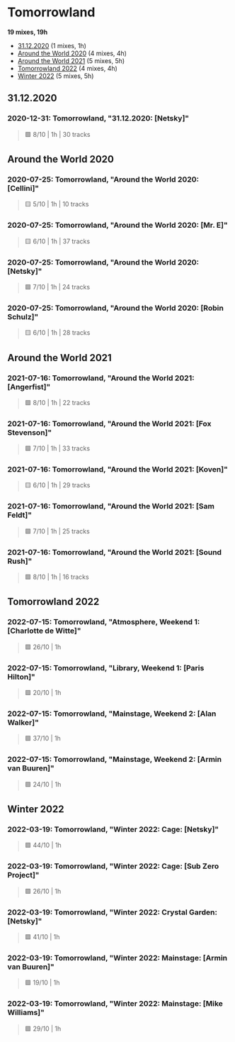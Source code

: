 # Tomorrowland

<!-- toc:start -->
**19 mixes, 19h**

- [31.12.2020](#31.12.2020) (1 mixes, 1h)
- [Around the World 2020](#around-the-world-2020) (4 mixes, 4h)
- [Around the World 2021](#around-the-world-2021) (5 mixes, 5h)
- [Tomorrowland 2022](#tomorrowland-2022) (4 mixes, 4h)
- [Winter 2022](#winter-2022) (5 mixes, 5h)
<!-- toc:end -->

## 31.12.2020

### 2020-12-31: Tomorrowland, "31.12.2020: [Netsky]"

> 🟩 8/10 | 1h | 30 tracks

## Around the World 2020

### 2020-07-25: Tomorrowland, "Around the World 2020: [Cellini]"

> 🟨 5/10 | 1h | 10 tracks

### 2020-07-25: Tomorrowland, "Around the World 2020: [Mr. E]"

> 🟨 6/10 | 1h | 37 tracks

### 2020-07-25: Tomorrowland, "Around the World 2020: [Netsky]"

> 🟩 7/10 | 1h | 24 tracks

### 2020-07-25: Tomorrowland, "Around the World 2020: [Robin Schulz]"

> 🟨 6/10 | 1h | 28 tracks

## Around the World 2021

### 2021-07-16: Tomorrowland, "Around the World 2021: [Angerfist]"

> 🟩 8/10 | 1h | 22 tracks

### 2021-07-16: Tomorrowland, "Around the World 2021: [Fox Stevenson]"

> 🟩 7/10 | 1h | 33 tracks

### 2021-07-16: Tomorrowland, "Around the World 2021: [Koven]"

> 🟨 6/10 | 1h | 29 tracks

### 2021-07-16: Tomorrowland, "Around the World 2021: [Sam Feldt]"

> 🟩 7/10 | 1h | 25 tracks

### 2021-07-16: Tomorrowland, "Around the World 2021: [Sound Rush]"

> 🟩 8/10 | 1h | 16 tracks

## Tomorrowland 2022

### 2022-07-15: Tomorrowland, "Atmosphere, Weekend 1: [Charlotte de Witte]"

> 🟪 26/10 | 1h

### 2022-07-15: Tomorrowland, "Library, Weekend 1: [Paris Hilton]"

> 🟪 20/10 | 1h

### 2022-07-15: Tomorrowland, "Mainstage, Weekend 2: [Alan Walker]"

> 🟪 37/10 | 1h

### 2022-07-15: Tomorrowland, "Mainstage, Weekend 2: [Armin van Buuren]"

> 🟪 24/10 | 1h

## Winter 2022

### 2022-03-19: Tomorrowland, "Winter 2022: Cage: [Netsky]"

> 🟪 44/10 | 1h

### 2022-03-19: Tomorrowland, "Winter 2022: Cage: [Sub Zero Project]"

> 🟪 26/10 | 1h

### 2022-03-19: Tomorrowland, "Winter 2022: Crystal Garden: [Netsky]"

> 🟪 41/10 | 1h

### 2022-03-19: Tomorrowland, "Winter 2022: Mainstage: [Armin van Buuren]"

> 🟪 19/10 | 1h

### 2022-03-19: Tomorrowland, "Winter 2022: Mainstage: [Mike Williams]"

> 🟪 29/10 | 1h
